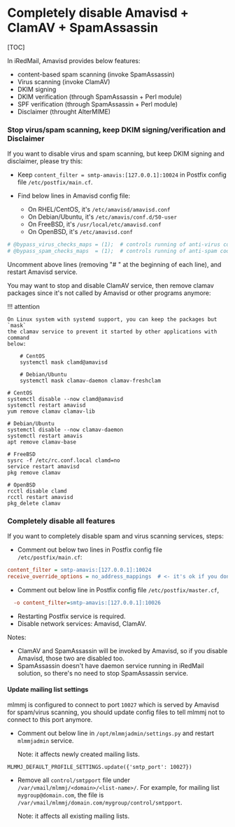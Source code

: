 # Completely disable Amavisd + ClamAV + SpamAssassin

[TOC]

In iRedMail, Amavisd provides below features:

* content-based spam scanning (invoke SpamAssassin)
* Virus scanning (invoke ClamAV)
* DKIM signing
* DKIM verification (through SpamAssassin + Perl module)
* SPF verification (through SpamAssassin + Perl module)
* Disclaimer (throught AlterMIME)

### Stop virus/spam scanning, keep DKIM signing/verification and Disclaimer

If you want to disable virus and spam scanning, but keep DKIM signing and disclaimer, please try this:

* Keep `content_filter = smtp-amavis:[127.0.0.1]:10024` in Postfix config file `/etc/postfix/main.cf`.

* Find below lines in Amavisd config file:
    - On RHEL/CentOS, it's `/etc/amavisd/amavisd.conf`
    - On Debian/Ubuntu, it's `/etc/amavis/conf.d/50-user`
    - On FreeBSD, it's `/usr/local/etc/amavisd.conf`
    - On OpenBSD, it's `/etc/amavisd.conf`

```perl
# @bypass_virus_checks_maps = (1);  # controls running of anti-virus code
# @bypass_spam_checks_maps  = (1);  # controls running of anti-spam code
```

Uncomment above lines (removing "# " at the beginning of each line), and restart Amavisd service.

You may want to stop and disable ClamAV service, then remove clamav packages
since it's not called by Amavisd or other programs anymore:

!!! attention

    On Linux system with systemd support, you can keep the packages but `mask`
    the clamav service to prevent it started by other applications with command
    below:

        # CentOS
        systemctl mask clamd@amavisd

        # Debian/Ubuntu
        systemctl mask clamav-daemon clamav-freshclam

```
# CentOS
systemctl disable --now clamd@amavisd
systemctl restart amavisd
yum remove clamav clamav-lib

# Debian/Ubuntu
systemctl disable --now clamav-daemon
systemctl restart amavis
apt remove clamav-base

# FreeBSD
sysrc -f /etc/rc.conf.local clamd=no
service restart amavisd
pkg remove clamav

# OpenBSD
rcctl disable clamd
rcctl restart amavisd
pkg_delete clamav
```

### Completely disable all features

If you want to completely disable spam and virus scanning services, steps:

* Comment out below two lines in Postfix config file `/etc/postfix/main.cf`:

```cfg
content_filter = smtp-amavis:[127.0.0.1]:10024
receive_override_options = no_address_mappings  # <- it's ok if you don't have this line
```

* Comment out below line in Postfix config file `/etc/postfix/master.cf`,

```cfg
  -o content_filter=smtp-amavis:[127.0.0.1]:10026
```

* Restarting Postfix service is required.
* Disable network services: Amavisd, ClamAV.

Notes:

* ClamAV and SpamAssassin will be invoked by Amavisd, so if you disable Amavisd, those two are disabled too.
* SpamAssassin doesn't have daemon service running in iRedMail solution, so there's no need to stop SpamAssassin service.

#### Update mailing list settings

mlmmj is configured to connect to port `10027` which is served by Amavisd for
spam/virus scanning, you should update config files to tell mlmmj not to
connect to this port anymore.

- Comment out below line in `/opt/mlmmjadmin/settings.py` and restart
  `mlmmjadmin` service.

    Note: it affects newly created mailing lists.

```
MLMMJ_DEFAULT_PROFILE_SETTINGS.update({'smtp_port': 10027})
```

- Remove all `control/smtpport` file under `/var/vmail/mlmmj/<domain>/<list-name>/`.
  For example, for mailing list `mygroup@domain.com`, the file is
  `/var/vmail/mlmmj/domain.com/mygroup/control/smtpport`.

    Note: it affects all existing mailing lists.
